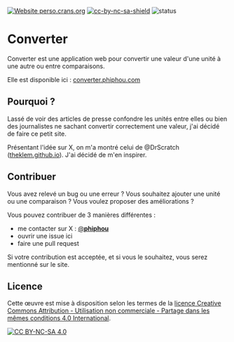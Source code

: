 [![Website perso.crans.org](https://img.shields.io/website-up-down-green-red/http/converter.phiphou.com.svg)](https://converter.phiphou.com)
[![cc-by-nc-sa-shield](https://img.shields.io/badge/License-CC%20BY--NC--SA%204.0-lightgrey.svg)](https://creativecommons.org/licenses/by-nc/4.0/deed.fr)
![status](https://github.com/phiphou/converter/actions/workflows/build.yml/badge.svg)

# Converter

Converter est une application web pour convertir une valeur d'une unité à une autre ou entre comparaisons.

Elle est disponible ici : [converter.phiphou.com](https://converter.phiphou.com)

## Pourquoi ?

Lassé de voir des articles de presse confondre les unités entre elles ou bien des journalistes ne sachant convertir correctement une valeur, j'ai décidé de faire ce petit site.

Présentant l'idée sur X, on m'a montré celui de @DrScratch ([theklem.github.io](https://theklem.github.io/)). J'ai décidé de m'en inspirer.

## Contribuer

Vous avez relevé un bug ou une erreur ? Vous souhaitez ajouter une unité ou une comparaison ? Vous voulez proposer des améliorations ?

Vous pouvez contribuer de 3 manières différentes :

- me contacter sur X : [@**phiphou**](https://x.com/__phiphou__)
- ouvrir une issue ici
- faire une pull request

Si votre contribution est acceptée, et si vous le souhaitez, vous serez mentionné sur le site.

## Licence

Cette œuvre est mise à disposition selon les termes de la [licence Creative Commons Attribution - Utilisation non commerciale - Partage dans les mêmes conditions 4.0 International][cc-by-nc-sa].

[![CC BY-NC-SA 4.0][cc-by-nc-sa-image]][cc-by-nc-sa]

[cc-by-nc-sa]: http://creativecommons.org/licenses/by-nc-sa/4.0/deed.fr
[cc-by-nc-sa-image]: https://licensebuttons.net/l/by-nc-sa/4.0/88x31.png
